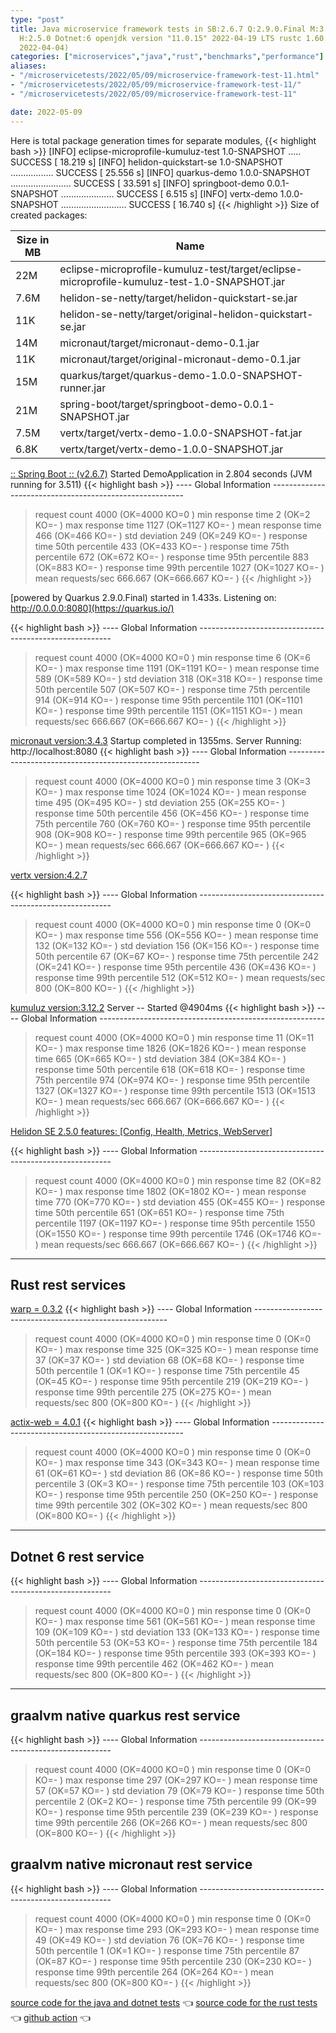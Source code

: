 ```yaml
---
type: "post"
title: Java microservice framework tests in SB:2.6.7 Q:2.9.0.Final M:3.4.3 V:4.2.7
  H:2.5.0 Dotnet:6 openjdk version "11.0.15" 2022-04-19 LTS rustc 1.60.0 (7737e0b5c
  2022-04-04)
categories: ["microservices","java","rust","benchmarks","performance"]
aliases:
- "/microservicetests/2022/05/09/microservice-framework-test-11.html"
- "/microservicetests/2022/05/09/microservice-framework-test-11/"
- "/microservicetests/2022/05/09/microservice-framework-test-11"

date: 2022-05-09
---
```


Here is total package generation times for separate modules,
{{< highlight bash >}}
[INFO] eclipse-microprofile-kumuluz-test 1.0-SNAPSHOT ..... SUCCESS [ 18.219 s]
[INFO] helidon-quickstart-se 1.0-SNAPSHOT ................. SUCCESS [ 25.556 s]
[INFO] quarkus-demo 1.0.0-SNAPSHOT ........................ SUCCESS [ 33.591 s]
[INFO] springboot-demo 0.0.1-SNAPSHOT ..................... SUCCESS [  6.515 s]
[INFO] vertx-demo 1.0.0-SNAPSHOT .......................... SUCCESS [ 16.740 s]
{{< /highlight >}}
Size of created packages:

| Size in MB |  Name |
|------------|-------|
| 22M | eclipse-microprofile-kumuluz-test/target/eclipse-microprofile-kumuluz-test-1.0-SNAPSHOT.jar |
| 7.6M | helidon-se-netty/target/helidon-quickstart-se.jar |
| 11K | helidon-se-netty/target/original-helidon-quickstart-se.jar |
| 14M | micronaut/target/micronaut-demo-0.1.jar |
| 11K | micronaut/target/original-micronaut-demo-0.1.jar |
| 15M | quarkus/target/quarkus-demo-1.0.0-SNAPSHOT-runner.jar |
| 21M | spring-boot/target/springboot-demo-0.0.1-SNAPSHOT.jar |
| 7.5M | vertx/target/vertx-demo-1.0.0-SNAPSHOT-fat.jar |
| 6.8K | vertx/target/vertx-demo-1.0.0-SNAPSHOT.jar |


[:: Spring Boot ::                (v2.6.7)](https://spring.io/projects/spring-boot) 
Started DemoApplication in 2.804 seconds (JVM running for 3.511)
{{< highlight bash >}}
---- Global Information --------------------------------------------------------
> request count                                       4000 (OK=4000   KO=0     )
> min response time                                      2 (OK=2      KO=-     )
> max response time                                   1127 (OK=1127   KO=-     )
> mean response time                                   466 (OK=466    KO=-     )
> std deviation                                        249 (OK=249    KO=-     )
> response time 50th percentile                        433 (OK=433    KO=-     )
> response time 75th percentile                        672 (OK=672    KO=-     )
> response time 95th percentile                        883 (OK=883    KO=-     )
> response time 99th percentile                       1027 (OK=1027   KO=-     )
> mean requests/sec                                666.667 (OK=666.667 KO=-     )
{{< /highlight >}}

[powered by Quarkus 2.9.0.Final) started in 1.433s. Listening on: http://0.0.0.0:8080](https://quarkus.io/) 

{{< highlight bash >}}
---- Global Information --------------------------------------------------------
> request count                                       4000 (OK=4000   KO=0     )
> min response time                                      6 (OK=6      KO=-     )
> max response time                                   1191 (OK=1191   KO=-     )
> mean response time                                   589 (OK=589    KO=-     )
> std deviation                                        318 (OK=318    KO=-     )
> response time 50th percentile                        507 (OK=507    KO=-     )
> response time 75th percentile                        914 (OK=914    KO=-     )
> response time 95th percentile                       1101 (OK=1101   KO=-     )
> response time 99th percentile                       1151 (OK=1151   KO=-     )
> mean requests/sec                                666.667 (OK=666.667 KO=-     )
{{< /highlight >}}

[micronaut version:3.4.3](https://micronaut.io/) 
Startup completed in 1355ms. Server Running: http://localhost:8080
{{< highlight bash >}}
---- Global Information --------------------------------------------------------
> request count                                       4000 (OK=4000   KO=0     )
> min response time                                      3 (OK=3      KO=-     )
> max response time                                   1024 (OK=1024   KO=-     )
> mean response time                                   495 (OK=495    KO=-     )
> std deviation                                        255 (OK=255    KO=-     )
> response time 50th percentile                        456 (OK=456    KO=-     )
> response time 75th percentile                        760 (OK=760    KO=-     )
> response time 95th percentile                        908 (OK=908    KO=-     )
> response time 99th percentile                        965 (OK=965    KO=-     )
> mean requests/sec                                666.667 (OK=666.667 KO=-     )
{{< /highlight >}}

[vertx version:4.2.7](https://vertx.io/) 

{{< highlight bash >}}
---- Global Information --------------------------------------------------------
> request count                                       4000 (OK=4000   KO=0     )
> min response time                                      0 (OK=0      KO=-     )
> max response time                                    556 (OK=556    KO=-     )
> mean response time                                   132 (OK=132    KO=-     )
> std deviation                                        156 (OK=156    KO=-     )
> response time 50th percentile                         67 (OK=67     KO=-     )
> response time 75th percentile                        242 (OK=241    KO=-     )
> response time 95th percentile                        436 (OK=436    KO=-     )
> response time 99th percentile                        512 (OK=512    KO=-     )
> mean requests/sec                                    800 (OK=800    KO=-     )
{{< /highlight >}}

[kumuluz version:3.12.2](https://ee.kumuluz.com/) 
Server -- Started @4904ms
{{< highlight bash >}}
---- Global Information --------------------------------------------------------
> request count                                       4000 (OK=4000   KO=0     )
> min response time                                     11 (OK=11     KO=-     )
> max response time                                   1826 (OK=1826   KO=-     )
> mean response time                                   665 (OK=665    KO=-     )
> std deviation                                        384 (OK=384    KO=-     )
> response time 50th percentile                        618 (OK=618    KO=-     )
> response time 75th percentile                        974 (OK=974    KO=-     )
> response time 95th percentile                       1327 (OK=1327   KO=-     )
> response time 99th percentile                       1513 (OK=1513   KO=-     )
> mean requests/sec                                666.667 (OK=666.667 KO=-     )
{{< /highlight >}}

[Helidon SE 2.5.0 features: [Config, Health, Metrics, WebServer]](https://helidon.io/) 

{{< highlight bash >}}
---- Global Information --------------------------------------------------------
> request count                                       4000 (OK=4000   KO=0     )
> min response time                                     82 (OK=82     KO=-     )
> max response time                                   1802 (OK=1802   KO=-     )
> mean response time                                   770 (OK=770    KO=-     )
> std deviation                                        455 (OK=455    KO=-     )
> response time 50th percentile                        651 (OK=651    KO=-     )
> response time 75th percentile                       1197 (OK=1197   KO=-     )
> response time 95th percentile                       1550 (OK=1550   KO=-     )
> response time 99th percentile                       1746 (OK=1746   KO=-     )
> mean requests/sec                                666.667 (OK=666.667 KO=-     )
{{< /highlight >}}

***  
## Rust rest services 


[warp = 0.3.2](http://docs.rs/warp)
{{< highlight bash >}}
---- Global Information --------------------------------------------------------
> request count                                       4000 (OK=4000   KO=0     )
> min response time                                      0 (OK=0      KO=-     )
> max response time                                    325 (OK=325    KO=-     )
> mean response time                                    37 (OK=37     KO=-     )
> std deviation                                         68 (OK=68     KO=-     )
> response time 50th percentile                          1 (OK=1      KO=-     )
> response time 75th percentile                         45 (OK=45     KO=-     )
> response time 95th percentile                        219 (OK=219    KO=-     )
> response time 99th percentile                        275 (OK=275    KO=-     )
> mean requests/sec                                    800 (OK=800    KO=-     )
{{< /highlight >}}

[actix-web = 4.0.1](http://docs.rs/actix-web)
{{< highlight bash >}}
---- Global Information --------------------------------------------------------
> request count                                       4000 (OK=4000   KO=0     )
> min response time                                      0 (OK=0      KO=-     )
> max response time                                    343 (OK=343    KO=-     )
> mean response time                                    61 (OK=61     KO=-     )
> std deviation                                         86 (OK=86     KO=-     )
> response time 50th percentile                          3 (OK=3      KO=-     )
> response time 75th percentile                        103 (OK=103    KO=-     )
> response time 95th percentile                        250 (OK=250    KO=-     )
> response time 99th percentile                        302 (OK=302    KO=-     )
> mean requests/sec                                    800 (OK=800    KO=-     )
{{< /highlight >}}

***  
## Dotnet 6 rest service 
{{< highlight bash >}}
---- Global Information --------------------------------------------------------
> request count                                       4000 (OK=4000   KO=0     )
> min response time                                      0 (OK=0      KO=-     )
> max response time                                    561 (OK=561    KO=-     )
> mean response time                                   109 (OK=109    KO=-     )
> std deviation                                        133 (OK=133    KO=-     )
> response time 50th percentile                         53 (OK=53     KO=-     )
> response time 75th percentile                        184 (OK=184    KO=-     )
> response time 95th percentile                        393 (OK=393    KO=-     )
> response time 99th percentile                        462 (OK=462    KO=-     )
> mean requests/sec                                    800 (OK=800    KO=-     )
{{< /highlight >}}


***  
## graalvm native quarkus rest service 
{{< highlight bash >}}
---- Global Information --------------------------------------------------------
> request count                                       4000 (OK=4000   KO=0     )
> min response time                                      0 (OK=0      KO=-     )
> max response time                                    297 (OK=297    KO=-     )
> mean response time                                    57 (OK=57     KO=-     )
> std deviation                                         79 (OK=79     KO=-     )
> response time 50th percentile                          2 (OK=2      KO=-     )
> response time 75th percentile                         99 (OK=99     KO=-     )
> response time 95th percentile                        239 (OK=239    KO=-     )
> response time 99th percentile                        266 (OK=266    KO=-     )
> mean requests/sec                                    800 (OK=800    KO=-     )
{{< /highlight >}}


## graalvm native micronaut rest service 
{{< highlight bash >}}
---- Global Information --------------------------------------------------------
> request count                                       4000 (OK=4000   KO=0     )
> min response time                                      0 (OK=0      KO=-     )
> max response time                                    293 (OK=293    KO=-     )
> mean response time                                    49 (OK=49     KO=-     )
> std deviation                                         76 (OK=76     KO=-     )
> response time 50th percentile                          1 (OK=1      KO=-     )
> response time 75th percentile                         87 (OK=87     KO=-     )
> response time 95th percentile                        230 (OK=230    KO=-     )
> response time 99th percentile                        264 (OK=264    KO=-     )
> mean requests/sec                                    800 (OK=800    KO=-     )
{{< /highlight >}}


[source code for the java and dotnet tests](https://github.com/ozkanpakdil/test-microservice-frameworks)  👈 [source code for the rust tests](https://github.com/ozkanpakdil/rust-examples)  👈 [github action](https://github.com/ozkanpakdil/test-microservice-frameworks/actions/runs/2296991759)  👈 
